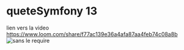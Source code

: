 # queteSymfony 13
lien vers la video https://www.loom.com/share/f77ac139e36a4afa87aa4feb74c08a8b
![sans le require](https://drive.google.com/file/d/1SmZvQL2TI_uzL-Lw9gYSdVdtZbzTkK5h/view?usp=sharing)
